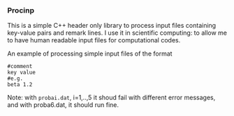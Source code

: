 ### Procinp
This is a simple C++ header only library to process input files containing key-value pairs and remark lines. I use it in scientific computing: to allow me to have human readable input files for computational codes.

An example of processing simple input files of the format
```
#comment
key value
#e.g.
beta 1.2
```

Note: with `probai.dat`, i=1,..,5 it shoud fail with different error messages,
and with proba6.dat, it should run fine.
